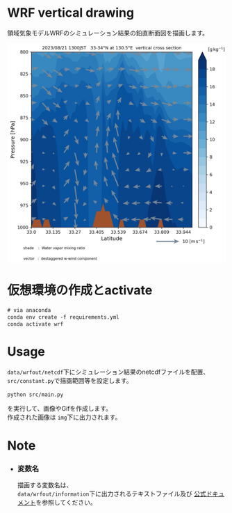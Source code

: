 # WRF vertical drawing 
領域気象モデルWRFのシミュレーション結果の鉛直断面図を描画します。

![](sample.jpg)


# 仮想環境の作成とactivate
```
# via anaconda
conda env create -f requirements.yml
conda activate wrf
```

# Usage
`data/wrfout/netcdf`下にシミュレーション結果のnetcdfファイルを配置、<br>
`src/constant.py`で描画範囲等を設定します。
```
python src/main.py
```
を実行して、画像やGifを作成します。<br>
作成された画像は `img`下に出力されます。
 
# Note
- ### 変数名
   描画する変数名は、<br>
   `data/wrfout/information`下に出力されるテキストファイル及び
   [公式ドキュメント](https://wrf-python.readthedocs.io/en/latest/user_api/generated/wrf.getvar.html#wrf.getvar)を参照してください。

 
